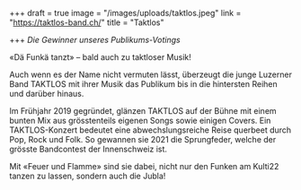 +++
draft = true
image = "/images/uploads/taktlos.jpeg"
link = "https://taktlos-band.ch/"
title = "Taktlos"

+++
_Die Gewinner unseres Publikums-Votings_  
  
«Dä Funkä tanzt» – bald auch zu taktloser Musik!

Auch wenn es der Name nicht vermuten lässt, überzeugt die junge Luzerner Band TAKTLOS mit ihrer Musik das Publikum bis in die hintersten Reihen und darüber hinaus.

Im Frühjahr 2019 gegründet, glänzen TAKTLOS auf der Bühne mit einem bunten Mix aus grösstenteils eigenen Songs sowie einigen Covers. Ein TAKTLOS-Konzert bedeutet eine abwechslungsreiche Reise querbeet durch Pop, Rock und Folk. So gewannen sie 2021 die Sprungfeder, welche der grösste Bandcontest der Innenschweiz ist. 

Mit «Feuer und Flamme» sind sie dabei, nicht nur den Funken am Kulti22 tanzen zu lassen, sondern auch die Jubla!